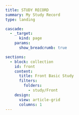 ```yaml
---
title: STUDY RECORD
summary: My Study Record
type: landing

cascade:
  - _target:
      kind: page
    params:
      show_breadcrumb: true

sections:
  - block: collection
    id: front
    content:
      title: Front Basic Study
      filters:
        folders:
          - study/Front
    design:
      view: article-grid
      columns: 1
---
```

